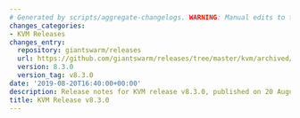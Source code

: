 ```yaml
---
# Generated by scripts/aggregate-changelogs. WARNING: Manual edits to this files will be overwritten.
changes_categories:
- KVM Releases
changes_entry:
  repository: giantswarm/releases
  url: https://github.com/giantswarm/releases/tree/master/kvm/archived/v8.3.0
  version: 8.3.0
  version_tag: v8.3.0
date: '2019-08-20T16:40:00+00:00'
description: Release notes for KVM release v8.3.0, published on 20 August 2019, 16:40
title: KVM Release v8.3.0
---
```



